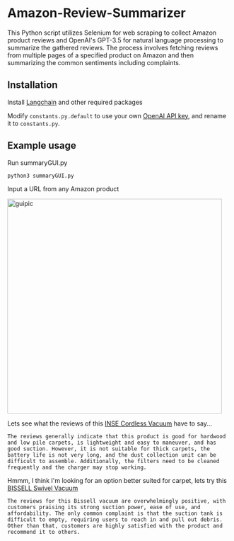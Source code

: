 # Amazon-Review-Summarizer

This Python script utilizes Selenium for web scraping to collect Amazon product reviews and OpenAI's GPT-3.5 for natural language processing to summarize the gathered reviews. The process involves fetching reviews from multiple pages of a specified product on Amazon and then summarizing the common sentiments including complaints.

## Installation 

Install [Langchain](https://github.com/langchain-ai/langchain) and other required packages 

Modify `constants.py.default` to use your own [OpenAI API key](https://platform.openai.com/account/api-keys), and rename it to `constants.py`.

## Example usage 

Run summaryGUI.py 

`python3 summaryGUI.py`

Input a URL from any Amazon product 

<img width="485" alt="guipic" src="https://github.com/jusrusswebb/review-summarizer/assets/122849382/544fff56-227e-4c04-ba8b-a31c4d4899f4">



Lets see what the reviews of this [INSE Cordless Vacuum](https://www.amazon.com/INSE-Cordless-Lightweight-Rechargeable-Powerful/dp/B0CHFBC9B5/ref=sr_1_3?crid=2DPT79P1ZLO02&keywords=INSE+Cordless+Vacuum&qid=1702424870&s=home-garden&sprefix=inse+cordless+vacuum%2Cgarden%2C184&sr=1-3) have to say... 


`The reviews generally indicate that this product is good for hardwood and low pile carpets, is lightweight and easy to maneuver, and has good suction. However, it is not suitable for thick carpets, the battery life is not very long, and the dust collection unit can be difficult to assemble. Additionally, the filters need to be cleaned frequently and the charger may stop working.`

Hmmm, I think I'm looking for an option better suited for carpet, lets try this [BISSELL Swivel Vacuum](https://www.amazon.com/BISSELL-Cleanview-Upright-Bagless-2252/dp/B07F6N3RT6/ref=sr_1_5?crid=1R75T4U8RAR1V&keywords=vacuum%2Bfor%2Bthick%2Bcarpet&qid=1702425304&s=home-garden&sprefix=vaccuum%2Bfor%2Bthick%2Bcarp%2Cgarden%2C236&sr=1-5&th=1)

`The reviews for this Bissell vacuum are overwhelmingly positive, with customers praising its strong suction power, ease of use, and affordability. The only common complaint is that the suction tank is difficult to empty, requiring users to reach in and pull out debris. Other than that, customers are highly satisfied with the product and recommend it to others.`
